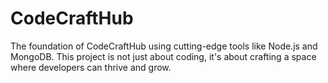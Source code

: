 # CodeCraftHub
The foundation of CodeCraftHub using cutting-edge tools like Node.js and MongoDB. This project is not just about coding, it's about crafting a space where developers can thrive and grow.
